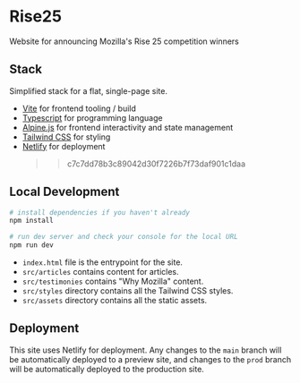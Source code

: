 # Rise25

Website for announcing Mozilla's Rise 25 competition winners

## Stack

Simplified stack for a flat, single-page site.

- [Vite](https://vitejs.dev/) for frontend tooling / build
- [Typescript](https://www.typescriptlang.org/) for programming language
- [Alpine.js](https://alpinejs.dev/) for frontend interactivity and state management
- [Tailwind CSS](https://tailwindcss.com/) for styling
- [Netlify](https://www.netlify.com/) for deployment
  > > c7c7dd78b3c89042d30f7226b7f73daf901c1daa

## Local Development

```bash
# install dependencies if you haven't already
npm install

# run dev server and check your console for the local URL
npm run dev
```

- `index.html` file is the entrypoint for the site.
- `src/articles` contains content for articles.
- `src/testimonies` contains "Why Mozilla" content.
- `src/styles` directory contains all the Tailwind CSS styles.
- `src/assets` directory contains all the static assets.

## Deployment

This site uses Netlify for deployment. Any changes to the `main` branch will be automatically deployed to a preview site, and changes to the `prod` branch will be automatically deployed to the production site.
